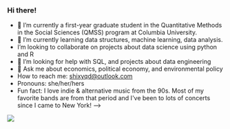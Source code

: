 ### Hi there!

- 🔭 I’m currently a first-year graduate student in the Quantitative Methods in the Social Sciences (QMSS) program at Columbia University.
- 🌱 I’m currently learning data structures, machine learning, data analysis.
-  I’m looking to collaborate on projects about data science using python and R
- 🤔 I’m looking for help with SQL, and projects about data engineering
- 💬 Ask me about economics, political economy, and environmental policy
-  How to reach me: shixyqd@outlook.com
-  Pronouns: she/her/hers
-  Fun fact: I love indie & alternative music from the 90s. Most of my favorite bands are from that period and I've been to lots of concerts since I came to New York!
-->
<img align="center" src="https://github-readme-stats.vercel.app/api/top-langs/?username=shixyqd&theme=<THEME_NAME>" />
